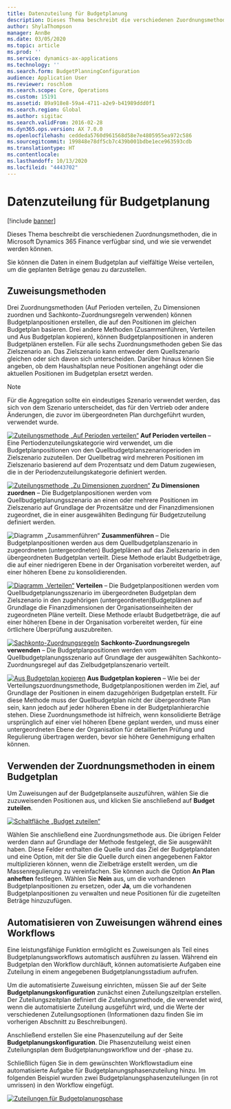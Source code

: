 ```yaml
---
title: Datenzuteilung für Budgetplanung
description: Dieses Thema beschreibt die verschiedenen Zuordnungsmethoden, die in Microsoft Dynamics 365 Finance verfügbar sind, und wie sie verwendet werden können.
author: ShylaThompson
manager: AnnBe
ms.date: 03/05/2020
ms.topic: article
ms.prod: ''
ms.service: dynamics-ax-applications
ms.technology: ''
ms.search.form: BudgetPlanningConfiguration
audience: Application User
ms.reviewer: roschlom
ms.search.scope: Core, Operations
ms.custom: 15191
ms.assetid: 89a918e8-59a4-4711-a2e9-b41989ddd0f1
ms.search.region: Global
ms.author: sigitac
ms.search.validFrom: 2016-02-28
ms.dyn365.ops.version: AX 7.0.0
ms.openlocfilehash: ceddeda5760d961568d58e7e4805955ea972c586
ms.sourcegitcommit: 199848e78df5cb7c439b001bdbe1ece963593cdb
ms.translationtype: HT
ms.contentlocale: 
ms.lasthandoff: 10/13/2020
ms.locfileid: "4443702"
---
```

# <a name="budget-planning-data-allocation"></a>Datenzuteilung für Budgetplanung

[!include [banner](../includes/banner.md)]

Dieses Thema beschreibt die verschiedenen Zuordnungsmethoden, die in Microsoft Dynamics 365 Finance verfügbar sind, und wie sie verwendet werden können.  

Sie können die Daten in einem Budgetplan auf vielfältige Weise verteilen, um die geplanten Beträge genau zu darzustellen.

## <a name="allocation-methods"></a>Zuweisungsmethoden
Drei Zuordnungsmethoden (Auf Perioden verteilen, Zu Dimensionen zuordnen und Sachkonto-Zuordnungsregeln verwenden) können Budgetplanpositionen erstellen, die auf den Positionen im gleichen Budgetplan basieren. Drei andere Methoden (Zusammenführen, Verteilen und Aus Budgetplan kopieren), können Budgetplanpositionen in anderen Budgetplänen erstellen. Für alle sechs Zuordnungsmethoden geben Sie das Zielszenario an. Das Zielszenario kann entweder dem Quellszenario gleichen oder sich davon sich unterscheiden. Darüber hinaus können Sie angeben, ob dem Haushaltsplan neue Positionen angehängt oder die aktuellen Positionen im Budgetplan ersetzt werden.

> [!NOTE] 
> Für die Aggregation sollte ein eindeutiges Szenario verwendet werden, das sich von dem Szenario unterscheidet, das für den Vertrieb oder andere Änderungen, die zuvor im übergeordneten Plan durchgeführt wurden, verwendet wurde.  

[![Zuteilungsmethode „Auf Perioden verteilen“](./media/allocateacrossperiods-300x259.png)](./media/allocateacrossperiods.png)
**Auf Perioden verteilen** – Eine Pertiodenzuteilungskategorie wird verwendet, um die Budgetplanpositionen von den Quellbudgetplanszenarioperioden im Zielszenario zuzuteilen. Der Quellbetrag wird mehreren Positionen im Zielszenario basierend auf dem Prozentsatz und dem Datum zugewiesen, die in der Periodenzuteilungskategorie definiert werden.         

[![Zuteilungsmethode „Zu Dimensionen zuordnen“](./media/allocatetodimensions.jpg)](./media/allocatetodimensions.jpg)
**Zu Dimensionen zuordnen** – Die Budgetplanpositionen werden vom Quellbudgetplanungsszenario an einen oder mehrere Positionen im Zielszenario auf Grundlage der Prozentsätze und der Finanzdimensionen zugeordnet, die in einer ausgewählten Bedingung für Budgetzuteilung definiert werden.           

![Diagramm „Zusammenführen“](./media/aggregatechart-300x230.png)
**Zusammenführen** – Die Budgetplanpositionen werden aus dem Quellbudgetplanszenario in zugeordneten (untergeordneten) Budgetplänen auf das Zielszenario in den übergeordneten Budgetplan verteilt. Diese Methode erlaubt Budgetbeträge, die auf einer niedrigeren Ebene in der Organisation vorbereitet werden, auf einer höheren Ebene zu konsolidierenden.          

[![Diagramm „Verteilen“](./media/distributechart-300x230.png)](./media/distributechart.png)
**Verteilen** – Die Budgetplanpositionen werden vom Quellbudgetplanungsszenario im übergeordneten Budgetplan dem Zielszenario in den zugehörigen (untergeordneten)Budgetplänen auf Grundlage die Finanzdimensionen der Organisationseinheiten der zugeordneten Pläne verteilt. Diese Methode erlaubt Budgetbeträge, die auf einer höheren Ebene in der Organisation vorbereitet werden, für eine örtlichere Überprüfung auszubreiten.           

[![Sachkonto-Zuordnungsregeln](./media/ledgerallocationrules-300x202.png)](./media/ledgerallocationrules.png)
**Sachkonto-Zuordnungsregeln verwenden** – Die Budgetplanpositionen werden vom Quellbudgetplanungsszenario auf Grundlage der ausgewählten Sachkonto-Zuordnungsregel auf das Zielbudgetplanszenario verteilt. 

[![Aus Budgetplan kopieren](./media/copyfrombudgetplan-187x300.png)](./media/copyfrombudgetplan.png)
**Aus Budgetplan kopieren** – Wie bei der Verteilungszuordnungsmethode, Budgetplanpositionen werden im Ziel, auf Grundlage der Positionen in einem dazugehörigen Budgetplan erstellt. Für diese Methode muss der Quellbudgetplan nicht der übergeordnete Plan sein, kann jedoch auf jeder höheren Ebene in der Budgetplanhierarchie stehen. Diese Zuordnungsmethode ist hilfreich, wenn konsolidierte Beträge ursprünglich auf einer viel höheren Ebene geplant werden, und muss einer untergeordneten Ebene der Organisation für detaillierten Prüfung und Regulierung übertragen werden, bevor sie höhere Genehmigung erhalten können.          

## <a name="using-allocation-methods-in-a-budget-plan"></a>Verwenden der Zuordnungsmethoden in einem Budgetplan
Um Zuweisungen auf der Budgetplanseite auszuführen, wählen Sie die zuzuweisenden Positionen aus, und klicken Sie anschließend auf **Budget zuteilen**.

[![Schaltfläche „Budget zuteilen“](./media/allocatebudgetbutton-300x84.png)](./media/allocatebudgetbutton.png) 

Wählen Sie anschließend eine Zuordnungsmethode aus. Die übrigen Felder werden dann auf Grundlage der Methode festgelegt, die Sie ausgewählt haben. Diese Felder enthalten die Quelle und das Ziel der Budgetplandaten und eine Option, mit der Sie die Quelle durch einen angegebenen Faktor multiplizieren können, wenn die Zielbeträge erstellt werden, um die Massenregulierung zu vereinfachen. Sie können auch die Option **An Plan anheften** festlegen. Wählen Sie **Nein** aus, um die vorhandenen Budgetplanpositionen zu ersetzen, oder **Ja**, um die vorhandenen Budgetplanpositionen zu verwalten und neue Positionen für die zugeteilten Beträge hinzuzufügen.

## <a name="automating-allocations-during-a-workflow"></a>Automatisieren von Zuweisungen während eines Workflows
Eine leistungsfähige Funktion ermöglicht es Zuweisungen als Teil eines Budgetplanungsworkflows automatisch ausführen zu lassen. Während ein Budgetplan den Workflow durchläuft, können automatisierte Aufgaben eine Zuteilung in einem angegebenen Budgetplanungsstadium aufrufen. 

Um die automatisierte Zuweisung einrichten, müssen Sie auf der Seite **Budgetplanungskonfiguration** zunächst einen Zuteilungszeitplan erstellen. Der Zuteilungszeitplan definiert die Zuteilungsmethode, die verwendet wird, wenn die automatisierte Zuteilung ausgeführt wird, und die Werte der verschiedenen Zuteilungsoptionen (Informationen dazu finden Sie im vorherigen Abschnitt zu Beschreibungen). 

Anschließend erstellen Sie eine Phasenzuteilung auf der Seite **Budgetplanungskonfiguration**. Die Phasenzuteilung weist einen Zuteilungsplan dem Budgetplanungsworkflow und der -phase zu. 

Schließlich fügen Sie in dem gewünschten Workflowstadium eine automatisierte Aufgabe für Budgetplanungsphasenzuteilung hinzu. Im folgenden Beispiel wurden zwei Budgetplanungsphasenzuteilungen (in rot umrissen) in den Workflow eingefügt.

[![Zuteilungen für Budgetplanungsphase](./media/budgetplanningstageallocations-300x300.png)](./media/budgetplanningstageallocations.png)



